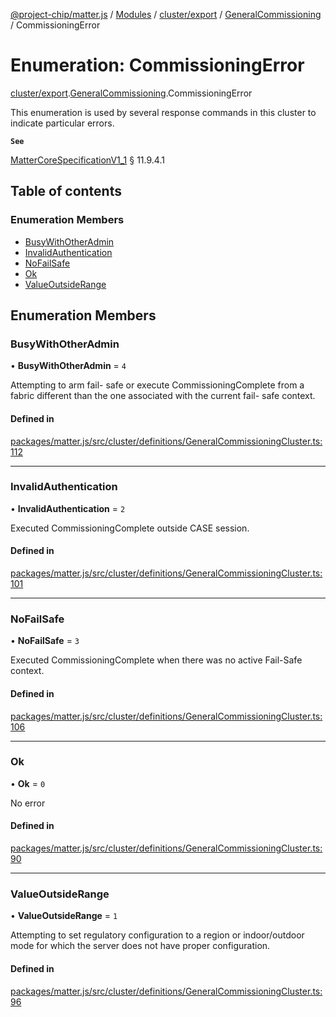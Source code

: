 [@project-chip/matter.js](../README.md) / [Modules](../modules.md) / [cluster/export](../modules/cluster_export.md) / [GeneralCommissioning](../modules/cluster_export.GeneralCommissioning.md) / CommissioningError

# Enumeration: CommissioningError

[cluster/export](../modules/cluster_export.md).[GeneralCommissioning](../modules/cluster_export.GeneralCommissioning.md).CommissioningError

This enumeration is used by several response commands in this cluster to indicate particular errors.

**`See`**

[MatterCoreSpecificationV1_1](../interfaces/spec_export.MatterCoreSpecificationV1_1.md) § 11.9.4.1

## Table of contents

### Enumeration Members

- [BusyWithOtherAdmin](cluster_export.GeneralCommissioning.CommissioningError.md#busywithotheradmin)
- [InvalidAuthentication](cluster_export.GeneralCommissioning.CommissioningError.md#invalidauthentication)
- [NoFailSafe](cluster_export.GeneralCommissioning.CommissioningError.md#nofailsafe)
- [Ok](cluster_export.GeneralCommissioning.CommissioningError.md#ok)
- [ValueOutsideRange](cluster_export.GeneralCommissioning.CommissioningError.md#valueoutsiderange)

## Enumeration Members

### BusyWithOtherAdmin

• **BusyWithOtherAdmin** = ``4``

Attempting to arm fail- safe or execute CommissioningComplete from a fabric different than the one
associated with the current fail- safe context.

#### Defined in

[packages/matter.js/src/cluster/definitions/GeneralCommissioningCluster.ts:112](https://github.com/project-chip/matter.js/blob/dfd1dc35/packages/matter.js/src/cluster/definitions/GeneralCommissioningCluster.ts#L112)

___

### InvalidAuthentication

• **InvalidAuthentication** = ``2``

Executed CommissioningComplete outside CASE session.

#### Defined in

[packages/matter.js/src/cluster/definitions/GeneralCommissioningCluster.ts:101](https://github.com/project-chip/matter.js/blob/dfd1dc35/packages/matter.js/src/cluster/definitions/GeneralCommissioningCluster.ts#L101)

___

### NoFailSafe

• **NoFailSafe** = ``3``

Executed CommissioningComplete when there was no active Fail-Safe context.

#### Defined in

[packages/matter.js/src/cluster/definitions/GeneralCommissioningCluster.ts:106](https://github.com/project-chip/matter.js/blob/dfd1dc35/packages/matter.js/src/cluster/definitions/GeneralCommissioningCluster.ts#L106)

___

### Ok

• **Ok** = ``0``

No error

#### Defined in

[packages/matter.js/src/cluster/definitions/GeneralCommissioningCluster.ts:90](https://github.com/project-chip/matter.js/blob/dfd1dc35/packages/matter.js/src/cluster/definitions/GeneralCommissioningCluster.ts#L90)

___

### ValueOutsideRange

• **ValueOutsideRange** = ``1``

Attempting to set regulatory configuration to a region or indoor/outdoor mode for which the server does not
have proper configuration.

#### Defined in

[packages/matter.js/src/cluster/definitions/GeneralCommissioningCluster.ts:96](https://github.com/project-chip/matter.js/blob/dfd1dc35/packages/matter.js/src/cluster/definitions/GeneralCommissioningCluster.ts#L96)
